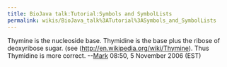 ```yaml
---
title: BioJava talk:Tutorial:Symbols and SymbolLists
permalink: wikis/BioJava_talk%3ATutorial%3ASymbols_and_SymbolLists
---
```


Thymine is the nucleoside base. Thymidine is the base plus the ribose of
deoxyribose sugar. (see (http://en.wikipedia.org/wiki/Thymine). Thus
Thymidine is more correct. --[Mark](User:Mark "wikilink") 08:50, 5
November 2006 (EST)
